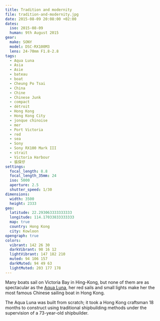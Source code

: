 ```yaml
---
title: Tradition and modernity
file: tradition-and-modernity.jpg
date: 2015-08-09 20:08:00 +02:00
dates:
  iso: 2015-08-09
  human: 9th August 2015
gear:
  make: SONY
  model: DSC-RX100M3
  lens: 24-70mm F1.8-2.8
tags:
  - Aqua Luna
  - Asia
  - Asie
  - bateau
  - boat
  - Cheung Po Tsai
  - China
  - Chine
  - Chinese Junk
  - compact
  - détroit
  - Hong Kong
  - Hong Kong City
  - jonque chinoise
  - mer
  - Port Victoria
  - red
  - sea
  - Sony
  - Sony RX100 Mark III
  - strait
  - Victoria Harbour
  - 張保仔
settings:
  focal_length: 8.8
  focal_length_35mm: 24
  iso: 5000
  aperture: 2.5
  shutter_speed: 1/30
dimensions:
  width: 3500
  height: 2333
geo:
  latitude: 22.293063333333333
  longitude: 114.17033833333333
  map: true
  country: Hong Kong
  city: Kowloon
opengraph: true
colors:
  vibrant: 142 26 30
  darkVibrant: 98 16 12
  lightVibrant: 147 182 210
  muted: 94 106 157
  darkMuted: 94 49 63
  lightMuted: 203 177 178
---
```


Many boats sail on Victoria Bay in Hing-Kong, but none of them are as spectacular as the <a href="https://aqualuna.com.hk/">Aqua Luna</a>, her red sails and small lights make her the most famous Chinese sailing boat in Hong Kong.

The Aqua Luna was built from scratch; it took a Hong Kong craftsman 18 months to construct using traditional shipbuilding methods under the supervision of a 73-year-old shipbuilder.
